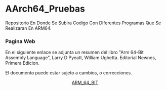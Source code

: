 # AArch64_Pruebas
Repositorio En Donde Se Subira Codigo Con Diferentes Programas Que Se Realizaran En ARM64.

### Pagina Web
En el siguiente enlace se adjunta un resumen del libro "Arm 64-Bit Assembly Language", Larry D Pyeatt, William Ughetta. Editorial Newnes, Primera Edicion.

El documento puede estar sujeto a cambios, o correcciones.

<div align="center">

[ARM_64_BIT](https://palm-partner-734.notion.site/ARM64-Raspberry-Pi-154aaba039c3806db061f566754d35cc?pvs=4)

</div>
